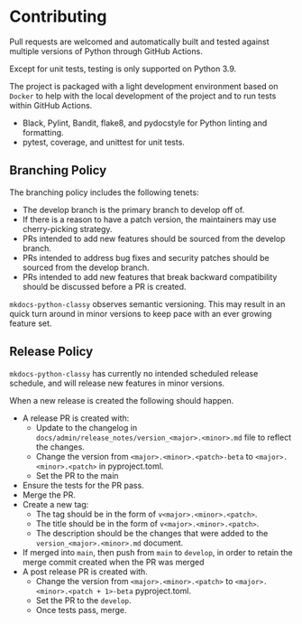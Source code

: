 # Contributing

Pull requests are welcomed and automatically built and tested against multiple versions of Python through GitHub Actions. 

Except for unit tests, testing is only supported on Python 3.9.

The project is packaged with a light development environment based on `Docker` to help with the local development of the project and to run tests within  GitHub Actions.

<!-- The project is following Network to Code software development guidelines and are leveraging the following: -->

- Black, Pylint, Bandit, flake8, and pydocstyle for Python linting and formatting.
- pytest, coverage, and unittest for unit tests.

## Branching Policy

The branching policy includes the following tenets:

- The develop branch is the primary branch to develop off of.
- If there is a reason to have a patch version, the maintainers may use cherry-picking strategy.
- PRs intended to add new features should be sourced from the develop branch.
- PRs intended to address bug fixes and security patches should be sourced from the develop branch.
- PRs intended to add new features that break backward compatibility should be discussed before a PR is created.

`mkdocs-python-classy` observes semantic versioning. This may result in an quick turn around in minor versions to keep pace with an ever growing feature set.

## Release Policy

`mkdocs-python-classy` has currently no intended scheduled release schedule, and will release new features in minor versions.

When a new release is created the following should happen.

- A release PR is created with:
    - Update to the changelog in `docs/admin/release_notes/version_<major>.<minor>.md` file to reflect the changes.
    - Change the version from `<major>.<minor>.<patch>-beta` to `<major>.<minor>.<patch>` in pyproject.toml.
    - Set the PR to the main
- Ensure the tests for the PR pass.
- Merge the PR.
- Create a new tag:
    - The tag should be in the form of `v<major>.<minor>.<patch>`.
    - The title should be in the form of `v<major>.<minor>.<patch>`.
    - The description should be the changes that were added to the `version_<major>.<minor>.md` document.
- If merged into `main`, then push from `main` to `develop`, in order to retain the merge commit created when the PR was merged
- A post release PR is created with.
    - Change the version from `<major>.<minor>.<patch>` to `<major>.<minor>.<patch + 1>-beta` pyproject.toml.
    - Set the PR to the `develop`.
    - Once tests pass, merge.
